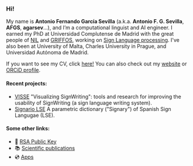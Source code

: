 ### Hi!

My name is __Antonio Fernando García Sevilla__ (a.k.a. __Antonio F. G. Sevilla__, __AFGS__, __agarsev__...), and I’m a computational linguist and AI engineer. I earned my PhD at Universidad Complutense de Madrid with the great people of [NIL](http://nil.fdi.ucm.es/) and [GRIFFOS](https://www.ucm.es/griffos), working on [Sign Language processing](https://garciasevilla.com/tesis). I've also been at University of Malta, Charles University in Prague, and Universidad Autónoma de Madrid.

If you want to see my CV, click [here!](https://garciasevilla.com/cv.html) You can also check out my [website](https://garciasevilla.com) or [ORCiD profile](https://orcid.org/0000-0001-9025-1724e).

#### Recent projects:

- [VISSE](https://ucm.es/visse) "Visualizing SignWriting": tools and research for improving the usability of SignWriting (a sign language writing system).
- [Signario LSE](https://griffos.filol.ucm.es/signario) A parametric dictionary ("Signary") of Spanish Sign Langugae (LSE).

#### Some other links:

- :key: [RSA Public Key](https://garciasevilla.com/afgs.asc)
- :books: [Scientific publications](https://garciasevilla.com/biblio)
- :cd: [Apps](https://garciasevilla.com/apps)

